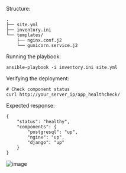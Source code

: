 

Structure:
```
.
├── site.yml
├── inventory.ini
└── templates/
    ├── nginx.conf.j2
    └── gunicorn.service.j2
```

Running the playbook:
```
ansible-playbook -i inventory.ini site.yml 

```

Verifying the deployment:
```
# Check component status
curl http://your_server_ip/app_healthcheck/
```

Expected response:
```
{
    "status": "healthy",
    "components": {
        "postgresql": "up",
        "nginx": "up",
        "django": "up"
    }
}
```
![image](https://github.com/user-attachments/assets/1c78de58-b746-4ce9-9527-22ab35c18918)

